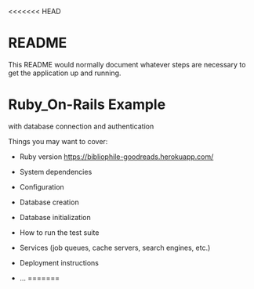 <<<<<<< HEAD
# README

This README would normally document whatever steps are necessary to get the
application up and running.
# Ruby_On-Rails Example
with database connection and authentication

Things you may want to cover:

* Ruby version
https://bibliophile-goodreads.herokuapp.com/

* System dependencies

* Configuration

* Database creation

* Database initialization

* How to run the test suite

* Services (job queues, cache servers, search engines, etc.)

* Deployment instructions

* ...
=======
